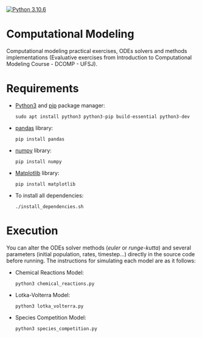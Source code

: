 [![Python 3.10.6](https://img.shields.io/badge/Python-3776AB?style=for-the-badge&logo=python&logoColor=white)](https://www.python.org/downloads/release/python-3106/)

# Computational Modeling

Computational modeling practical exercises, ODEs solvers and methods implementations (Evaluative exercises from Introduction to Computational Modeling Course - DCOMP - UFSJ).

# Requirements

- [Python3](https://python.org) and [pip](https://pip.pypa.io/en/stable/installation/) package manager:

      sudo apt install python3 python3-pip build-essential python3-dev

- [pandas](https://pandas.pydata.org/) library:

      pip install pandas
       
- [numpy](https://numpy.org/) library:

      pip install numpy
       
- [Matplotlib](https://matplotlib.org/) library:
 
      pip install matplotlib
       
- To install all dependencies:

      ./install_dependencies.sh

# Execution

You can alter the ODEs solver methods (_euler_ or _runge-kutta_) and several parameters (initial population, rates, timestep...) directly in the source code before running. The instructions for simulating each model are as it follows:

- Chemical Reactions Model:

      python3 chemical_reactions.py
     
- Lotka-Volterra Model:

      python3 lotka_volterra.py
      
- Species Competition Model:

      python3 species_competition.py
